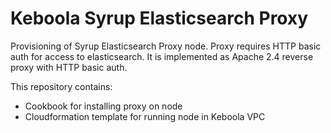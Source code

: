 Keboola Syrup Elasticsearch Proxy
==============

Provisioning of Syrup Elasticsearch Proxy node. Proxy requires HTTP basic auth for access to elasticsearch.
It is implemented as Apache 2.4 reverse proxy with HTTP basic auth.

This repository contains:
 * Cookbook for installing proxy on node
 * Cloudformation template for running node in Keboola VPC
